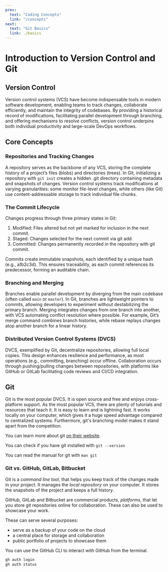```yaml
---
prev:
  text: "Coding Concepts"
  link: "/concepts"
next:
  text: "Git Basics"
  link: ./basics
---
```


# Introduction to Version Control and Git

## Version Control

Version control systems (VCS) have become indispensable tools in modern software development, enabling teams to track changes, collaborate efficiently, and maintain the integrity of codebases. By providing a historical record of modifications, facilitating parallel development through branching, and offering mechanisms to resolve conflicts, version control underpins both individual productivity and large-scale DevOps workflows.

## Core Concepts

### Repositories and Tracking Changes

A repository serves as the backbone of any VCS, storing the complete history of a project’s files (blobs) and directories (trees). In Git, initializing a repository with `git init` creates a hidden .git directory containing metadata and snapshots of changes. Version control systems track modifications at varying granularities: some monitor file-level changes, while others (like Git) use content-addressable storage to track individual file chunks.

### The Commit Lifecycle

Changes progress through three primary states in Git:

1. Modified: Files altered but not yet marked for inclusion in the next commit.
2. Staged: Changes selected for the next commit via git add.
3. Committed: Changes permanently recorded in the repository with git commit.

Commits create immutable snapshots, each identified by a unique hash (e.g., a1b2c3d). This ensures traceability, as each commit references its predecessor, forming an auditable chain.

### Branching and Merging

Branches enable parallel development by diverging from the main codebase (often called `main` or `master`). In Git, branches are lightweight pointers to commits, allowing developers to experiment without destabilizing the primary branch. Merging integrates changes from one branch into another, with VCS automating conflict resolution where possible. For example, Git’s merge command combines branch histories, while rebase replays changes atop another branch for a linear history.

### Distributed Version Control Systems (DVCS)

DVCS, exemplified by Git, decentralize repositories, allowing full local copies. This design enhances resilience and performance, as most operations (e.g., committing, branching) occur offline. Collaboration occurs through pushing/pulling changes between repositories, with platforms like GitHub or GitLab facilitating code reviews and CI/CD integration.

## Git

Git is the most popular DVCS. It is open source and free and enjoys cross-platform support. As the most popular VCS, there are plenty of tutorials and resources that teach it. It is easy to learn and is lightning fast. It works locally on your computer, which gives it a huge speed advantage compared to centralized systems. Furthermore, git's branching model makes it stand apart from the competition.

You can learn more about git [on their website](https://git-scm.com/).

You can check if you have git installed with `git --version`

You can read the manual for git with `man git`

### Git vs. GitHub, GitLab, Bitbucket

Git is a _command line tool_, that helps you keep track of the changes made in your project. It manages the _local repository_ on your computer. It stores the snapshots of the project and keeps a full history.

GitHub, GitLab and Bitbucket are commercial products, _platforms_, that let you store git repositories online for collaboration. These can also be used to showcase your work.

These can serve several purposes:

- serve as a backup of your code on the cloud
- a central place for storage and collaboration
- public portfolio of projects to showcase them

You can use the GitHub CLI to interact with GitHub from the terminal.

```bash
gh auth login
gh auth status
```
